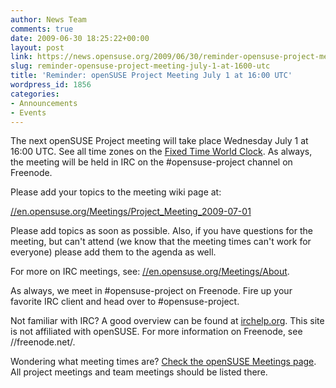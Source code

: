 ```yaml
---
author: News Team
comments: true
date: 2009-06-30 18:25:22+00:00
layout: post
link: https://news.opensuse.org/2009/06/30/reminder-opensuse-project-meeting-july-1-at-1600-utc/
slug: reminder-opensuse-project-meeting-july-1-at-1600-utc
title: 'Reminder: openSUSE Project Meeting July 1 at 16:00 UTC'
wordpress_id: 1856
categories:
- Announcements
- Events
---
```


The next openSUSE Project meeting will take place Wednesday July 1 at 16:00 UTC. See all time zones on the [Fixed Time World Clock](//is.gd/1jldZ). As always, the meeting will be held in IRC on the #opensuse-project channel on Freenode.

Please add your topics to the meeting wiki page at:

[//en.opensuse.org/Meetings/Project_Meeting_2009-07-01](//en.opensuse.org/Meetings/Project_Meeting_2009-07-01)

Please add topics as soon as possible. Also, if you have questions for the meeting, but can't attend (we know that the meeting times can't work for everyone) please add them to the agenda as well.

For more on IRC meetings, see: [//en.opensuse.org/Meetings/About](//en.opensuse.org/Meetings/About).

As always, we meet in #opensuse-project on Freenode. Fire up your favorite IRC client and head over to #opensuse-project.

Not familiar with IRC? A good overview can be found at [irchelp.org](//www.irchelp.org/). This site is not affiliated with openSUSE. For more information on Freenode, see //freenode.net/.

Wondering what meeting times are? [Check the openSUSE Meetings page](//en.opensuse.org/Meetings). All project meetings and team meetings should be listed there.
